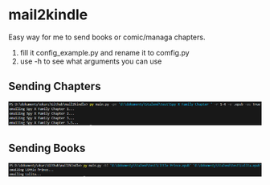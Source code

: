 # mail2kindle
Easy way for me to send books or comic/managa chapters.

1. fill it config_example.py and rename it to comfig.py
2. use -h to see what arguments you can use

## Sending Chapters
![Sending chapters](promo/sending_chapters.png)

## Sending Books
![Sending books](promo/sending_books.png)
